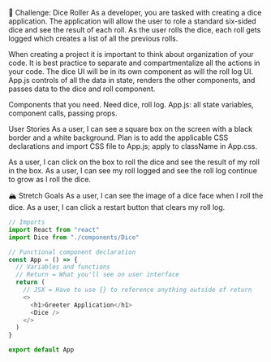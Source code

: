 🎲 Challenge: Dice Roller
As a developer, you are tasked with creating a dice application. The application will allow the user to role a standard six-sided dice and see the result of each roll. As the user rolls the dice, each roll gets logged which creates a list of all the previous rolls.

When creating a project it is important to think about organization of your code. It is best practice to separate and compartmentalize all the actions in your code. The dice UI will be in its own component as will the roll log UI. App.js controls of all the data in state, renders the other components, and passes data to the dice and roll component.

Components that you need. Need dice, roll log.
App.js: all state variables, component calls, passing props. 


User Stories
As a user, I can see a square box on the screen with a black border and a white background.
Plan is to add the applicable CSS declarations and import CSS file to App.js; apply to className in App.css. 

As a user, I can click on the box to roll the dice and see the result of my roll in the box.
As a user, I can see my roll logged and see the roll log continue to grow as I roll the dice.

🏔 Stretch Goals
As a user, I can see the image of a dice face when I roll the dice.
As a user, I can click a restart button that clears my roll log.

<!-- Basic functional component -->
```js
// Imports
import React from "react"
import Dice from "./components/Dice"

// Functional component declaration
const App = () => {
  // Variables and functions
  // Return = What you'll see on user interface
  return (
    // JSX = Have to use {} to reference anything outside of return
    <>
      <h1>Greeter Application</h1>
      <Dice />
    </>
  )
}

export default App
```